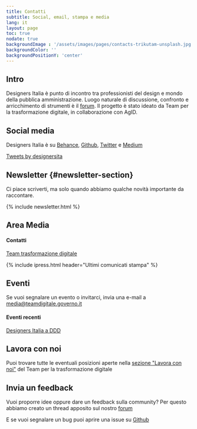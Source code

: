 ```yaml
---
title: Contatti
subtitle: Social, email, stampa e media
lang: it
layout: page
toc: true
nodate: true
backgroundImage : '/assets/images/pages/contacts-trikutam-unsplash.jpg'
backgroundColor: ''
backgroundPositionY: 'center'
---
```


## Intro
Designers Italia è punto di incontro tra professionisti del design e mondo della pubblica amministrazione. Luogo naturale di discussione, confronto e arricchimento di strumenti è il [forum](https://forum.italia.it/c/design/). Il progetto è stato ideato da Team per la trasformazione digitale, in collaborazione con AgID.

## Social media
Designers Italia è su [Behance](https://www.behance.net/italia), [Github](https://github.com/italia/designers.italia.it), [Twitter](https://twitter.com/designersita) e [Medium](https://medium.com/designers-italia)

<a class="twitter-timeline" data-height="360" href="https://twitter.com/designersita">Tweets by designersita</a> <script async src="//platform.twitter.com/widgets.js" charset="utf-8"></script>

## Newsletter {#newsletter-section}
Ci piace scriverti, ma solo quando abbiamo qualche novità importante da raccontare.

<div class="u-padding-bottom-xxl">
{% include newsletter.html %}
</div>

## Area Media
#### Contatti

[Team trasformazione digitale](http://www.ipresslive.it/Page/1546/team-per-la-trasformazione-digitale-presidenza-consiglio-dei-ministri)

{% include ipress.html header="Ultimi comunicati stampa" %}

## Eventi
Se vuoi segnalare un evento o invitarci, invia una e-mail a <media@teamdigitale.governo.it>

#### Eventi recenti
[Designers Italia a DDD](http://www.ipresslive.it/event/design_community)

## Lavora con noi
Puoi trovare tutte le eventuali posizioni aperte nella [sezione "Lavora con noi"](https://teamdigitale.governo.it/it/36-content.htm) del Team per la trasformazione digitale 

## Invia un feedback
Vuoi proporre idee oppure dare un feedback sulla community? Per questo abbiamo creato un thread apposito sul nostro [forum](https://forum.italia.it/c/design/feedback-community)

E se vuoi segnalare un bug puoi aprire una issue su [Github](https://github.com/italia/designers.italia.it)
